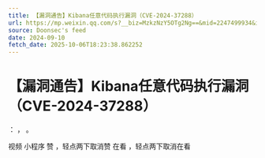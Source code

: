 ```yaml
---
title: 【漏洞通告】Kibana任意代码执行漏洞（CVE-2024-37288）
url: https://mp.weixin.qq.com/s?__biz=MzkzNzY5OTg2Ng==&mid=2247499934&idx=3&sn=d97dffa533752178ad2b8111d4f1dfb4
source: Doonsec's feed
date: 2024-09-10
fetch_date: 2025-10-06T18:23:38.862252
---
```


# 【漏洞通告】Kibana任意代码执行漏洞（CVE-2024-37288）

：
，
。

视频
小程序
赞
，轻点两下取消赞
在看
，轻点两下取消在看
